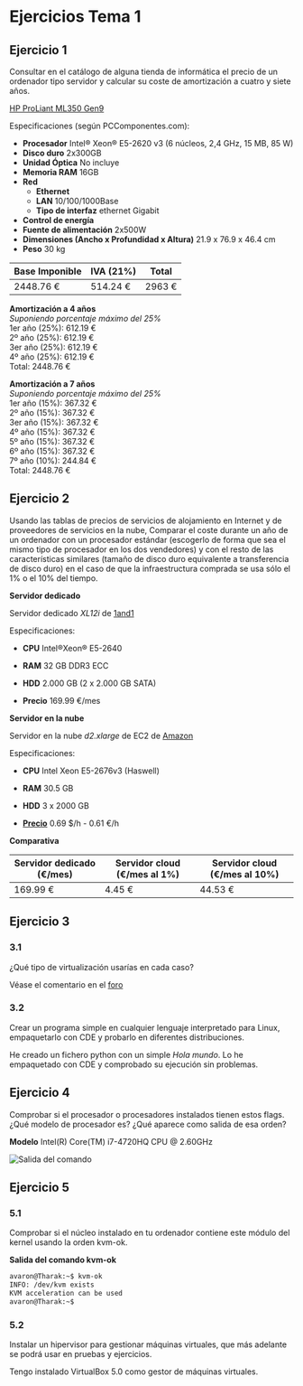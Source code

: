 # Ejercicios Tema 1  

## Ejercicio 1  

Consultar en el catálogo de alguna tienda de informática el precio de un ordenador tipo servidor y calcular su coste de amortización a cuatro y siete años.  

[HP ProLiant ML350 Gen9](http://www.pccomponentes.com/hp_proliant_ml350_gen9_e5_2620v3_16gb_2x300gb.html)  

Especificaciones (según PCComponentes.com):  
* **Procesador** Intel® Xeon® E5-2620 v3 (6 núcleos, 2,4 GHz, 15 MB, 85 W)  
* **Disco duro** 2x300GB  
* **Unidad Óptica** No incluye  
* **Memoria RAM** 16GB  
* **Red**  
  * **Ethernet**  
  * **LAN** 10/100/1000Base  
  * **Tipo de interfaz** ethernet Gigabit  
* **Control de energía**  
* **Fuente de alimentación** 2x500W  
* **Dimensiones (Ancho x Profundidad x Altura)** 21.9 x 76.9 x 46.4 cm  
* **Peso** 30 kg  

| Base Imponible | IVA (21%) | Total |
| -------------- | --------- | ----- |
| 2448.76 € | 514.24 €  | 2963 € |

**Amortización a 4 años**  
*Suponiendo porcentaje máximo del 25%*  
1er año (25%): 612.19 €  
2º año (25%): 612.19 €  
3er año (25%): 612.19 €  
4º año (25%): 612.19 €  
Total: 2448.76 €  

**Amortización a 7 años**  
*Suponiendo porcentaje máximo del 25%*  
1er año (15%): 367.32 €  
2º año (15%): 367.32 €  
3er año (15%): 367.32 €  
4º año (15%): 367.32 €  
5º año (15%): 367.32 €  
6º año (15%): 367.32 €  
7º año (10%): 244.84 €  
Total: 2448.76 €  

## Ejercicio 2  

Usando las tablas de precios de servicios de alojamiento en Internet y de proveedores de servicios en la nube, Comparar el coste durante un año de un ordenador con un procesador estándar (escogerlo de forma que sea el mismo tipo de procesador en los dos vendedores) y con el resto de las características similares (tamaño de disco duro equivalente a transferencia de disco duro) en el caso de que la infraestructura comprada se usa sólo el 1% o el 10% del tiempo.  

**Servidor dedicado**

Servidor dedicado *XL12i* de [1and1](http://www.1and1.es/server-dedicated-tariff#server)  

Especificaciones:  
* **CPU** Intel®Xeon® E5-2640  
* **RAM** 32 GB DDR3 ECC  
* **HDD** 2.000 GB (2 x 2.000 GB SATA)  

* **Precio** 169.99 €/mes

**Servidor en la nube**

Servidor en la nube *d2.xlarge* de EC2 de [Amazon](https://aws.amazon.com/ec2/instance-types/)  

Especificaciones:  
* **CPU** Intel Xeon E5-2676v3 (Haswell)  
* **RAM** 30.5 GB  
* **HDD** 3 x 2000 GB  

* [**Precio**](https://aws.amazon.com/ec2/pricing/) 0.69 $/h - 0.61 €/h

**Comparativa**

| Servidor dedicado (€/mes) | Servidor cloud (€/mes al 1%) | Servidor cloud (€/mes al 10%) |
| --- | --- | --- |
| 169.99 € | 4.45 € | 44.53 € |

## Ejercicio 3  

### 3.1  

¿Qué tipo de virtualización usarías en cada caso?  

Véase el comentario en el [foro](https://github.com/JJ/IV-2015-16/issues/1#issuecomment-148947567)  

### 3.2  

Crear un programa simple en cualquier lenguaje interpretado para Linux, empaquetarlo con CDE y probarlo en diferentes distribuciones.  

He creado un fichero python con un simple *Hola mundo*. Lo he empaquetado con CDE y comprobado su ejecución sin problemas.  

## Ejercicio 4  

Comprobar si el procesador o procesadores instalados tienen estos flags. ¿Qué modelo de procesador es? ¿Qué aparece como salida de esa orden?  

**Modelo** Intel(R) Core(TM) i7-4720HQ CPU @ 2.60GHz  

![Salida del comando](https://www.dropbox.com/s/h3iuthud0xvn75g/snapshot1.png?dl=1)  

## Ejercicio 5  

### 5.1  

Comprobar si el núcleo instalado en tu ordenador contiene este módulo del kernel usando la orden kvm-ok.  

**Salida del comando kvm-ok**  

```bash
avaron@Tharak:~$ kvm-ok
INFO: /dev/kvm exists
KVM acceleration can be used
avaron@Tharak:~$ 
```

### 5.2  

Instalar un hipervisor para gestionar máquinas virtuales, que más adelante se podrá usar en pruebas y ejercicios.  
 
Tengo instalado VirtualBox 5.0 como gestor de máquinas virtuales.
